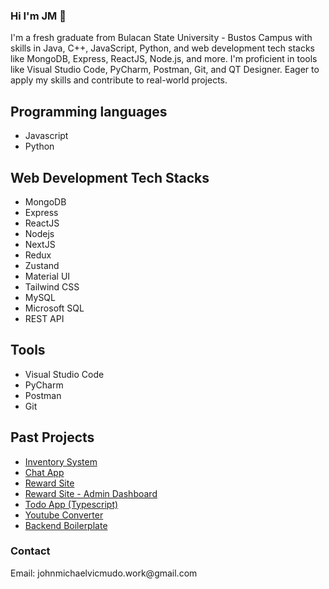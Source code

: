 ### Hi I'm JM 👋

I'm a fresh graduate from Bulacan State University - Bustos Campus with skills in Java, C++, JavaScript, Python, and web development tech stacks like MongoDB, Express, ReactJS, Node.js, and more. I'm proficient in tools like Visual Studio Code, PyCharm, Postman, Git, and QT Designer. Eager to apply my skills and contribute to real-world projects.

<h2>Programming languages</h2>
  <ul>
    <li>Javascript</li>
    <li>Python</li>
  </ul>
<h2>Web Development Tech Stacks</h2>
  <ul>
    <li>MongoDB</li>
    <li>Express</li>
    <li>ReactJS</li>
    <li>Nodejs</li>
    <li>NextJS</li>
    <li>Redux</li>
    <li>Zustand</li>
    <li>Material UI</li>
  <li>Tailwind CSS</li>
    <li>MySQL</li>
    <li>Microsoft SQL</li>
    <li>REST API</li>
  </ul>
<h2>Tools</h2>
  <ul>
    <li>Visual Studio Code</li>
    <li>PyCharm</li>
    <li>Postman</li>
    <li>Git</li>
  </ul>
  
 <h2>Past Projects</h2>
   <ul>
  <li><a href="https://inventory-system-fe.vercel.app/" target="_blank">Inventory System</a></li>
  <li><a href="https://chat-app-sable-gamma.vercel.app/login" target="_blank">Chat App</a></li>
  <li><a href="https://pointsprizes.vercel.app/" target="_blank">Reward Site</a></li>
  <li><a href="https://pointsprizes.vercel.app/adminlogin" target="_blank">Reward Site - Admin Dashboard</a></li>
  <li><a href="https://todo-list-8x9zwjg65-growmorebeard.vercel.app/" target="_blank">Todo App (Typescript)</a></li>
  <li><a href="https://youtube-converter-ten.vercel.app/" target="_blank">Youtube Converter</a></li>
  <li><a href="https://github.com/n0tvicci/mongodb-boilerplate" target="_blank">Backend Boilerplate</a></li>
   </ul>

<h3>Contact</h3>
Email: johnmichaelvicmudo.work@gmail.com
<!--
**n0tvicci/n0tVicci** is a ✨ _special_ ✨ repository because its `README.md` (this file) appears on your GitHub profile.

Here are some ideas to get you started:

- 🔭 I’m currently working on ...
- 🌱 I’m currently learning ...
- 👯 I’m looking to collaborate on ...
- 🤔 I’m looking for help with ...
- 💬 Ask me about ...
- 📫 How to reach me: ...
- 😄 Pronouns: ...
- ⚡ Fun fact: ...
-->
